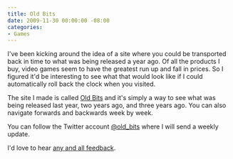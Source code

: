 ```yaml
---
title: Old Bits
date: 2009-11-30 00:00:00 -08:00
categories:
- Games
---
```


<p>I've been kicking around the idea of a site where you could be transported back in time to what was being released a year ago. Of all the products I buy, video games seem to have the greatest run up and fall in prices. So I figured it'd be interesting to see what that would look like if I could automatically roll back the clock when you visited.</p>

<p>The site I made is called <a href="http://www.oldbits.org/">Old Bits</a> and it's simply a way to see what was being released last year, two years ago, and three years ago. You can also navigate forwards and backwards week by week.</p>

<p>You can follow the Twitter account <a href="http://twitter.com/old_bits/">@old_bits</a> where I will send a weekly update. </p>

<p>I'd love to hear <a href="http://notes.torrez.org/about.html">any and all feedback</a>. </p>
